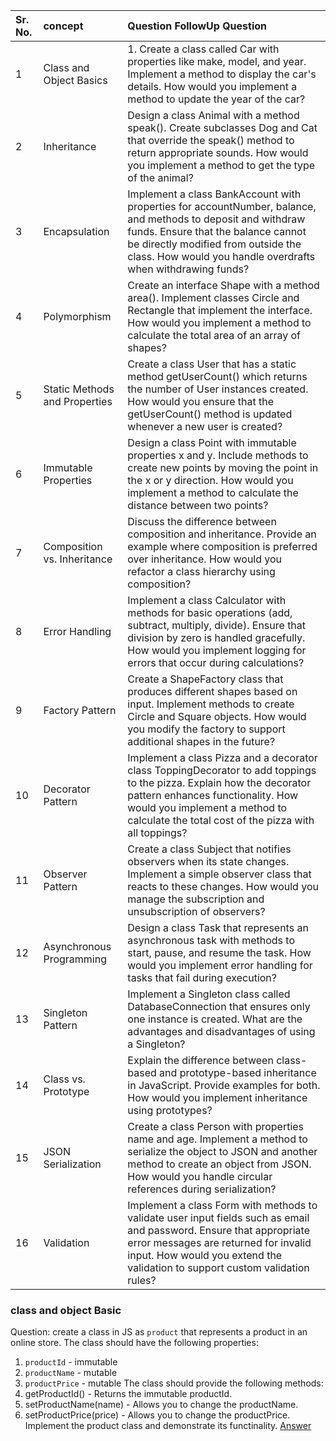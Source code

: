 | Sr. No. | concept                       | Question                                                                                                                                                                                          FollowUp Question                                                                              |
| :------ | :---------------------------- | :----------------------------------------------------------------------------------------------------------------------------------------------------------------------------------------------------------------------------------------------------------------------------------------------- |
| 1       | Class and Object Basics       | 1. Create a class called Car with properties like make, model, and year. Implement a method to display the car's details.                                                                         How would you implement a method to update the year of the car?                                |
| 2       | Inheritance                   | Design a class Animal with a method speak(). Create subclasses Dog and Cat that override the speak() method to return appropriate sounds.                                                         How would you implement a method to get the type of the animal?                                |
| 3       | Encapsulation                 | Implement a class BankAccount with properties for accountNumber, balance, and methods to deposit and withdraw funds. Ensure that the balance cannot be directly modified from outside the class.  How would you handle overdrafts when withdrawing funds?                                        |
| 4       | Polymorphism                  | Create an interface Shape with a method area(). Implement classes Circle and Rectangle that implement the interface.                                                                              How would you implement a method to calculate the total area of an array of shapes?            |
| 5       | Static Methods and Properties | Create a class User that has a static method getUserCount() which returns the number of User instances created.                                                                                   How would you ensure that the getUserCount() method is updated whenever a new user is created? |
| 6       | Immutable Properties          | Design a class Point with immutable properties x and y. Include methods to create new points by moving the point in the x or y direction.                                                         How would you implement a method to calculate the distance between two points?                 |
| 7       | Composition vs. Inheritance   | Discuss the difference between composition and inheritance. Provide an example where composition is preferred over inheritance.                                                                   How would you refactor a class hierarchy using composition?                                    |
| 8       | Error Handling                | Implement a class Calculator with methods for basic operations (add, subtract, multiply, divide). Ensure that division by zero is handled gracefully.                                             How would you implement logging for errors that occur during calculations?                     |
| 9       | Factory Pattern               | Create a ShapeFactory class that produces different shapes based on input. Implement methods to create Circle and Square objects.                                                                 How would you modify the factory to support additional shapes in the future?                   |
| 10      | Decorator Pattern             | Implement a class Pizza and a decorator class ToppingDecorator to add toppings to the pizza. Explain how the decorator pattern enhances functionality.                                            How would you implement a method to calculate the total cost of the pizza with all toppings?   |
| 11      | Observer Pattern              | Create a class Subject that notifies observers when its state changes. Implement a simple observer class that reacts to these changes.                                                            How would you manage the subscription and unsubscription of observers?                         |
| 12      | Asynchronous Programming      | Design a class Task that represents an asynchronous task with methods to start, pause, and resume the task.                                                                                       How would you implement error handling for tasks that fail during execution?                   |
| 13      | Singleton Pattern             | Implement a Singleton class called DatabaseConnection that ensures only one instance is created.                                                                                                  What are the advantages and disadvantages of using a Singleton?                                |
| 14      | Class vs. Prototype           | Explain the difference between class-based and prototype-based inheritance in JavaScript. Provide examples for both.                                                                              How would you implement inheritance using prototypes?                                          |
| 15      | JSON Serialization            | Create a class Person with properties name and age. Implement a method to serialize the object to JSON and another method to create an object from JSON.                                          How would you handle circular references during serialization?                                 |
| 16      | Validation                    | Implement a class Form with methods to validate user input fields such as email and password. Ensure that appropriate error messages are returned for invalid input.                              How would you extend the validation to support custom validation rules?                        |


### class and object Basic
Question: create a class in JS as `product` that represents a product in an online store. The class should have the following properties:
1. `productId` - immutable
2. `productName` - mutable
3. `productPrice` - mutable
The class should provide the following methods:
1. getProductId() - Returns the immutable productId.
2. setProductName(name) - Allows you to change the productName.
3. setProductPrice(price) - Allows you to change the productPrice.
Implement the product class and demonstrate its functinality.
[Answer](../../codeExamples/class/class_immutable_mutble.js)